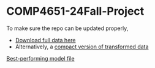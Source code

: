 # COMP4651-24Fall-Project

To make sure the repo can be updated properly,
- [Download full data here](https://hkustconnect-my.sharepoint.com/:f:/g/personal/hwkwong_connect_ust_hk/Ek4N3hjOj6NOsohqaiFcoZsBZGOpwTmS3ny58cs43l6O9Q?e=KfsLvN)
- Alternatively, a [compact version of transformed data](https://hkustconnect-my.sharepoint.com/:x:/g/personal/hwkwong_connect_ust_hk/Ec0MeHXlWJdHvzt8aepxed8BYpSkjvhpKv1zLqSSTrBlHw?e=1oyETQ)

[Best-performing model file](https://hkustconnect-my.sharepoint.com/:u:/g/personal/hwkwong_connect_ust_hk/EUaqDaLbEQdJunaXGKDrCQwBF6gMCmT3-dVw8g513jEakA?e=DCDAlk)

